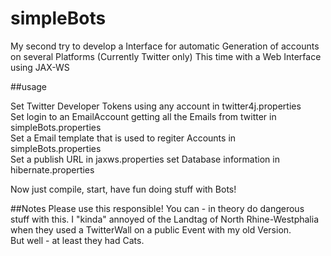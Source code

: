 simpleBots
==========

My second try to develop a Interface for automatic Generation of accounts on several Platforms (Currently Twitter only)
This time with a Web Interface using JAX-WS

##usage


Set Twitter Developer Tokens using any account in twitter4j.properties  
Set login to an EmailAccount getting all the Emails from twitter in simpleBots.properties  
Set a Email template that is used to regiter Accounts in simpleBots.properties  
Set a publish URL in jaxws.properties
set Database information in hibernate.properties

Now just compile, start, have fun doing stuff with Bots!


##Notes
Please use this responsible!
You can - in theory do dangerous stuff with this.
I "kinda" annoyed of the Landtag of North Rhine-Westphalia when they used a TwitterWall on a public Event with my old Version.  
But well - at least they had Cats.
